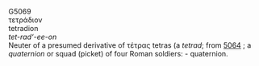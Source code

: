 <body>
  <p>G5069<br>  τετράδιον  <br> tetradion  <br><i>tet-rad‘-ee-on </i><br>Neuter of a presumed derivative of   τέτρας    tetras   (a <i>tetrad</i>; from <a href="g5064.htm">5064</a> ; a <i>quaternion</i> or squad (picket) of four Roman soldiers: - quaternion.<br></p>
 </body>
